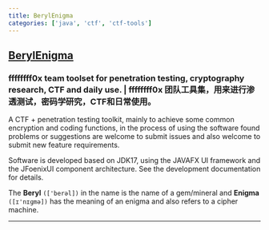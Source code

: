 ```yaml
---
title: BerylEnigma
categories: ['java', 'ctf', 'ctf-tools']
---
```

## [BerylEnigma](https://github.com/ffffffff0x/BerylEnigma)

### ffffffff0x team toolset for penetration testing, cryptography research, CTF and daily use. | ffffffff0x 团队工具集，用来进行渗透测试，密码学研究，CTF和日常使用。


A CTF + penetration testing toolkit, mainly to achieve some common encryption and coding functions, in the process of using the software found problems or suggestions are welcome to submit issues and also welcome to submit new feature requirements.

Software is developed based on JDK17, using the JAVAFX UI framework and the JFoenixUI component architecture. See the development documentation for details.

The **Beryl** `(['berəl])` in the name is the name of a gem/mineral and **Enigma** `([ɪ'nɪɡmə])` has the meaning of an enigma and also refers to a cipher machine.

---
